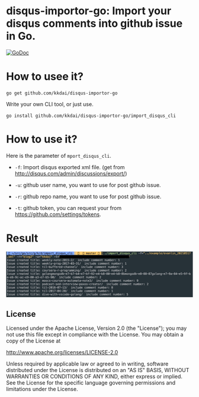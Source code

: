 # disqus-importor-go:  Import your disqus comments into github issue in Go.

 [![GoDoc](https://godoc.org/github.com/kkdai/disqus-importor-go?status.svg)](https://godoc.org/github.com/kkdai/disqus-importor-go)  



# How to usee it?

```
go get github.com/kkdai/disqus-importor-go
```

Write your own CLI tool, or just use.

```
go install github.com/kkdai/disqus-importor-go/import_disqus_cli
```

# How to use it?

Here is the parameter of `mport_disqus_cli`.

- `-f`: Import disqus exported xml file. (get from <http://disqus.com/admin/discussions/export/>)

- `-u`: github user name, you want to use for post github issue.

- `-r`: github repo name, you want to use for post github issue.

- `-t`: github token, you can request your from <https://github.com/settings/tokens>.


# Result
![](./img/imported.jpg)


License
---------------

Licensed under the Apache License, Version 2.0 (the "License");
you may not use this file except in compliance with the License.
You may obtain a copy of the License at

http://www.apache.org/licenses/LICENSE-2.0

Unless required by applicable law or agreed to in writing, software
distributed under the License is distributed on an "AS IS" BASIS,
WITHOUT WARRANTIES OR CONDITIONS OF ANY KIND, either express or implied.
See the License for the specific language governing permissions and
limitations under the License.

